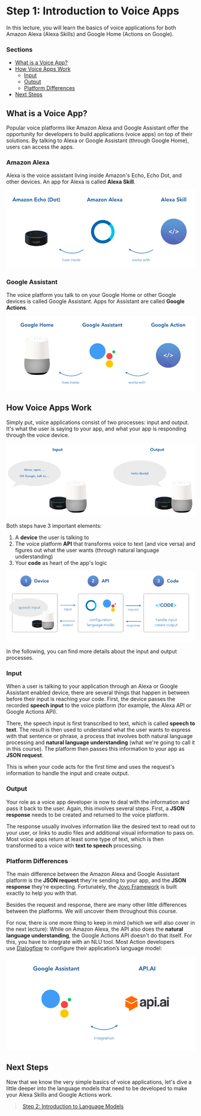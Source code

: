 # Step 1: Introduction to Voice Apps

In this lecture, you will learn the basics of voice applications for both Amazon Alexa (Alexa Skills) and Google Home (Actions on Google).

### Sections

* [What is a Voice App?](#what-is-a-voice-app)
* [How Voice Apps Work](#how-voice-apps-work)
    * [Input](#input)
    * [Output](#output)
    * [Platform Differences](#platform-differences)
* [Next Steps](#next-steps)

## What is a Voice App?

Popular voice platforms like Amazon Alexa and Google Assistant offer the opportunity for developers to build applications (voice apps) on top of their solutions. By talking to Alexa or Google Assistant (through Google Home), users can access the apps.

### Amazon Alexa

Alexa is the voice assistant living inside Amazon's Echo, Echo Dot, and other devices. An app for Alexa is called **Alexa Skill**.

![](./img/amazon-echo-alexa-skill-1.png)

### Google Assistant

The voice platform you talk to on your Google Home or other Google devices is called Google Assistant. Apps for Assistant are called **Google Actions**.

![](./img/google-home-google-assistant.png)

## How Voice Apps Work

Simply put, voice applications consist of two processes: input and output. It's what the user is saying to your app, and what your app is responding through the voice device.

![](./img/speech-input-output.png)

Both steps have 3 important elements:

1.  A **device** the user is talking to
2.  The voice platform **API** that transforms voice to text (and vice versa) and figures out what the user wants (through natural language understanding)
3.  Your **code** as heart of the app's logic

![](./img/alexa-google-assistant-input-output.png)

In the following, you can find more details about the input and output processes.

### Input

When a user is talking to your application through an Alexa or Google Assistant enabled device, there are several things that happen in between before their input is reaching your code. First, the device passes the recorded **speech input** to the voice platform (for example, the Alexa API or Google Actions API).

There, the speech input is first transcribed to text, which is called **speech to text**. The result is then used to understand what the user wants to express with that sentence or phrase, a process that involves both natural language processing and **natural language understanding** (what we're going to call it in this course). The platform then passes this information to your app as **JSON request**.

This is when your code acts for the first time and uses the request's information to handle the input and create output.

### Output

Your role as a voice app developer is now to deal with the information and pass it back to the user. Again, this involves several steps. First, a **JSON response** needs to be created and returned to the voice platform.

The response usually involves information like the desired text to read out to your user, or links to audio files and additional visual information to pass on. Most voice apps return at least some type of text, which is then transformed to a voice with **text to speech** processing.

### Platform Differences

The main difference between the Amazon Alexa and Google Assistant platform is the **JSON request** they're sending to your app, and the **JSON response** they're expecting. Fortunately, the [Jovo Framework](https://github.com/jovotech/jovo-framework-nodejs/) is built exactly to help you with that.

Besides the request and response, there are many other little differences between the platforms. We will uncover them throughout this course.

For now, there is one more thing to keep in mind (which we will also cover in the next lecture): While on Amazon Alexa, the API also does the **natural language understanding**, the Google Actions API doesn't do that itself. For this, you have to integrate with an NLU tool. Most Action developers use [Dialogflow](https://dialogflow.com/) to configure their application’s language model:

![](./img/google-assistant-api-ai.png)

## Next Steps

Now that we know the very simple basics of voice applications, let's dive a little deeper into the language models that need to be developed to make your Alexa Skills and Google Actions work.

> [Step 2: Introduction to Language Models](./step-2-introduction-language-models.md)

<!--[metadata]: { "description": "In this lecture, you will learn the basics of voice applications for both Amazon Alexa (Alexa Skills) and Google Home (Actions on Google).", "author": "jan-koenig" }-->
